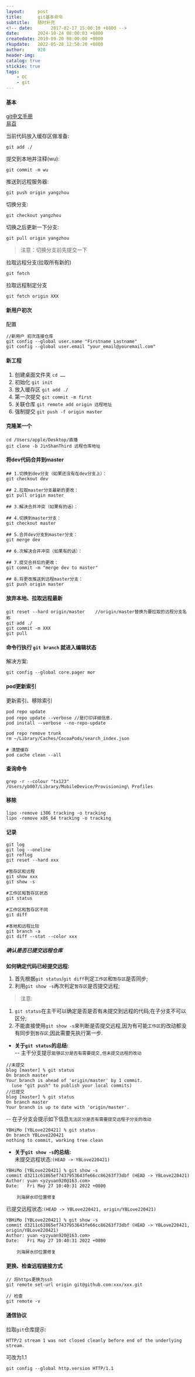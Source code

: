 ```yaml
---
layout:     post
title:      git基本命令
subtitle:   随时补充
<!-- date:       2017-02-17 15:00:10 +0800 -->
date:       2024-10-24 08:00:03 +0800
createdate: 2019-09-20 08:00:00 +0800
rkupdate:   2022-05-28 12:50:20 +0800
author:     920
header-img: 
catalog: true
stickie: true
tags:
    - OC
    - git
---
```


#### 基本

[git中文手册](https://www.php.cn/manual/view/34943.html)  
[易百](https://www.yiibai.com/git)  

当前代码放入缓存区做准备:

```
git add ./
```
提交到本地并注释(wu):

```
git commit -m wu
```
推送到远程服务器:

```    
git push origin yangzhou
```

切换分支:

```       
git checkout yangzhou
```

切换之后更新一下分支:

``` 
git pull origin yangzhou
```

>注意：切换分支前先提交一下

拉取远程分支(拉取所有新的)

```
git fetch
```

拉取远程制定分支

```
git fetch origin XXX
```

#### 新用户初次

配置
```
//新用户 初次连接仓库
git config --global user.name "Firstname Lastname"
git config --global user.email "your_email@youremail.com"
```

#### 新工程

1. 创建桌面文件夹 `cd ……`
2. 初始化 `git init` 
3. 放入缓存区 `git add ./`
4. 第一次提交 `git commit -m first`
5. 关联仓库 `git remote add origin 远程地址`
6. 强制提交 `git push -f origin master`

#### 克隆某一个

```
cd /Users/apple/Desktop/直播
git clone -b JinShanThird 远程仓库地址
```

#### 将dev代码合并到master  

```
## 1.切换到dev分支（如果还没有在dev分支上）：
git checkout dev

## 2.拉取master分支最新的更改：
git pull origin master

## 3.解决合并冲突（如果有的话）：

## 4.切换到master分支：
git checkout master

## 5.合并dev分支到master分支：
git merge dev

## 6.次解决合并冲突（如果有的话）：

## 7.提交合并后的更改：
git commit -m "merge dev to master"

## 8.将更改推送到远程master分支：
git push origin master
```


#### 放弃本地、拉取远程最新

```
git reset --hard origin/master    //origin/master替换为要拉取的远程分支名称
git add ./
git commit -m XXX
git pull
```

#### 命令行执行 `git branch` 就进入编辑状态

解决方案:
```
git config --global core.pager mor
```

#### pod更新索引

更新索引、移除索引  

```
pod repo update
pod repo update --verbose //是打印详细信息.
pod install --verbose --no-repo-update

pod repo remove trunk
rm ~/Library/Caches/CocoaPods/search_index.json

# 清楚缓存
pod cache clean --all

```

#### 查询命令

```
grep -r --colour "tx123" /Users/yb007/Library/MobileDevice/Provisioning\ Profiles
```

#### 移除

```
lipo -remove i386 tracking -o tracking 
lipo -remove x86_64 tracking -o tracking 
```


#### 记录
```
git log
git log --oneline
git reflog
git reset --hard xxx

#暂存区和远程
git show xxx
git show -s

#工作区和暂存区状态
git status

#工作区和暂存区不同
git diff

#本地和远程比较
git branch -a
git diff --stat --color xxx  
```

##### 确认是否已提交远程仓库
**如何确定代码已经提交远程:**  
1. 首先根据`git status`/`git diff`判定`工作区`和`暂存区`是否同步;  
2. 利用`git show -s`再次判定`暂存区`是否提交远程;  

>注意:  
1. `git status`在主干可以确定是否是否有未提交到远程的代码;在子分支不可以区分;  
2. 不能直接使用`git show -s`来判断是否提交远程,因为有可能`工作区`的改动都没有同步到`暂存区`;因此需要先执行第一步.

- **关于`git status`的总结:**  
-- 主干分支提示`能够区分是否有需要提交,但未提交远程的改动`  
```
//未提交  
blog [master] % git status  
On branch master  
Your branch is ahead of 'origin/master' by 1 commit.  
  (use "git push" to publish your local commits)    
//已提交  
blog [master] % git status  
On branch master  
Your branch is up to date with 'origin/master'.  
```
-- 在子分支会提示如下信息`无法区分是否有需要提交远程子分支的改动`  
```
YBHiMo [YBLove220421] % git status  
On branch YBLove220421
nothing to commit, working tree clean
```

- **关于`git show -s`的总结:**  
未提交远程状态:`(HEAD -> YBLove220421)`  
```
YBHiMo [YBLove220421] % git show -s
commit d3211c61865ef7437953643fe66cc86263f73dbf (HEAD -> YBLove220421)
Author: yuan <yzyuan920@163.com>
Date:   Fri May 27 10:40:31 2022 +0800

    刘海屏水印位置修复
```
已提交远程状态:`(HEAD -> YBLove220421, origin/YBLove220421)`
```
YBHiMo [YBLove220421] % git show -s
commit d3211c61865ef7437953643fe66cc86263f73dbf (HEAD -> YBLove220421, origin/YBLove220421)
Author: yuan <yzyuan920@163.com>
Date:   Fri May 27 10:40:31 2022 +0800

    刘海屏水印位置修复
```



#### 更换、检查远程链接方式
```
// 将https更换为ssh
git remote set-url origin git@github.com:xxx/xxx.git

// 检查
git remote -v
```

#### 通信协议
拉取`git`仓库提示:  
```
HTTP/2 stream 1 was not closed cleanly before end of the underlying stream.
```

可改为1.1  
```
git config --global http.version HTTP/1.1
```







